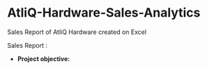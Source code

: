 # AtliQ-Hardware-Sales-Analytics
Sales Report of AtliQ Hardware created on Excel 

Sales Report :
- **Project objective:**
